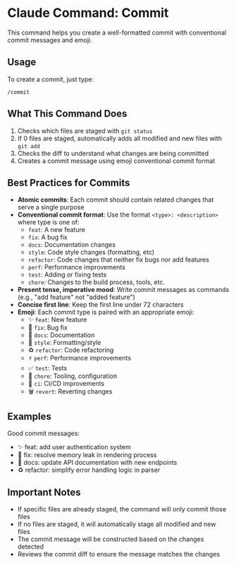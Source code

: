 # Claude Command: Commit

This command helps you create a well-formatted commit with conventional commit messages and emoji.

## Usage

To create a commit, just type:
```
/commit
```

## What This Command Does

1. Checks which files are staged with `git status`
2. If 0 files are staged, automatically adds all modified and new files with `git add`
3. Checks the diff to understand what changes are being committed
4. Creates a commit message using emoji conventional commit format

## Best Practices for Commits

- **Atomic commits**: Each commit should contain related changes that serve a single purpose
- **Conventional commit format**: Use the format `<type>: <description>` where type is one of:
  - `feat`: A new feature
  - `fix`: A bug fix
  - `docs`: Documentation changes
  - `style`: Code style changes (formatting, etc)
  - `refactor`: Code changes that neither fix bugs nor add features
  - `perf`: Performance improvements
  - `test`: Adding or fixing tests
  - `chore`: Changes to the build process, tools, etc.
- **Present tense, imperative mood**: Write commit messages as commands (e.g., "add feature" not "added feature")
- **Concise first line**: Keep the first line under 72 characters
- **Emoji**: Each commit type is paired with an appropriate emoji:
  - ✨ `feat`: New feature
  - 🐛 `fix`: Bug fix
  - 📝 `docs`: Documentation
  - 💄 `style`: Formatting/style
  - ♻️ `refactor`: Code refactoring
  - ⚡️ `perf`: Performance improvements
  - ✅ `test`: Tests
  - 🔧 `chore`: Tooling, configuration
  - 🚀 `ci`: CI/CD improvements
  - 🗑️ `revert`: Reverting changes

## Examples

Good commit messages:
- ✨ feat: add user authentication system
- 🐛 fix: resolve memory leak in rendering process
- 📝 docs: update API documentation with new endpoints
- ♻️ refactor: simplify error handling logic in parser

## Important Notes

- If specific files are already staged, the command will only commit those files
- If no files are staged, it will automatically stage all modified and new files
- The commit message will be constructed based on the changes detected
- Reviews the commit diff to ensure the message matches the changes